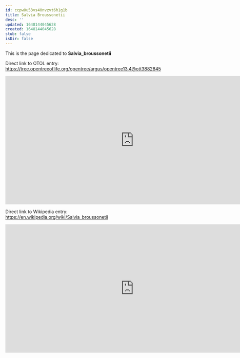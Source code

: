 ```yaml
---
id: ccpw0u53vs40nvzvt6h1g1b
title: Salvia Broussonetii
desc: ''
updated: 1648144045628
created: 1648144045628
stub: false
isDir: false
---
```

This is the page dedicated to **Salvia_broussonetii**


Direct link to OTOL entry: https://tree.opentreeoflife.org/opentree/argus/opentree13.4@ott3882845



<html>
    <body>
    <iframe src="https://tree.opentreeoflife.org/opentree/argus/opentree13.4@ott3882845"
    width="800" height="400" frameborder="0" allowfullscreen> </iframe>
    </body>
</html>
    


Direct link to Wikipedia entry: https://en.wikipedia.org/wiki/Salvia_broussonetii



<html>
    <body>
    <iframe src="https://en.wikipedia.org/wiki/Salvia_broussonetii"
    width="800" height="400" frameborder="0" allowfullscreen> </iframe>
    </body>
</html>
    

